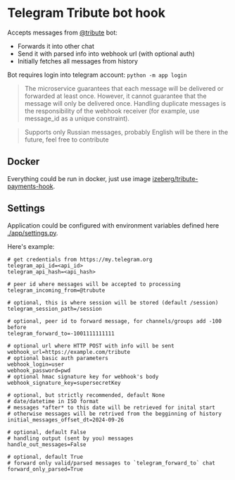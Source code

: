 # Telegram Tribute bot hook

Accepts messages from [@tribute](https://t.me/tribute) bot:
* Forwards it into other chat
* Send it with parsed info into webhook url (with optional auth)
* Initially fetches all messages from history

Bot requires login into telegram account: `python -m app login`

> The microservice guarantees that each message will be delivered or forwarded at least once. However, it cannot guarantee that the message will only be delivered once. Handling duplicate messages is the responsibility of the webhook receiver (for example, use message_id as a unique constraint).

> Supports only Russian messages, probably English will be there in the future, feel free to contribute

## Docker
Everything could be run in docker, just use image [izeberg/tribute-payments-hook](https://hub.docker.com/repository/docker/izeberg/tribute-payments-hook).

## Settings
Application could be configured with environment variables defined here [./app/settings.py](./app/settings.py).

Here's example:
```
# get credentials from https://my.telegram.org
telegram_api_id=<api_id>
telegram_api_hash=<api_hash>

# peer id where messages will be accepted to processing
telegram_incoming_from=@trubute

# optional, this is where session will be stored (default /session)
telegram_session_path=/session

# optional, peer id to forward message, for channels/groups add -100 before
telegram_forward_to=-1001111111111

# optional url where HTTP POST with info will be sent
webhook_url=https://example.com/tribute
# optional basic auth parameters
webhook_login=user
webhook_password=pwd
# optional hmac signature key for webhook's body
webhook_signature_key=supersecretKey

# optional, but strictly recommended, default None
# date/datetime in ISO format
# messages *after* to this date will be retrieved for inital start
# otherwise messages will be retrived from the begginning of history
initial_messages_offset_dt=2024-09-26

# optional, default False
# handling output (sent by you) messages
handle_out_messages=False

# optional, default True
# forward only valid/parsed messages to `telegram_forward_to` chat
forward_only_parsed=True
```
